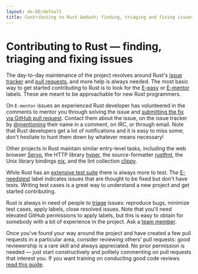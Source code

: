 ```yaml
---
layout: de-DE/default
title: Contributing to Rust &mdash; finding, triaging and fixing issues &middot; The Rust Programming Language
---
```


# Contributing to Rust &mdash; finding, triaging and fixing issues

The day-to-day maintenance of the project revolves around Rust's
[issue tracker] and [pull requests][PR], and more help is always
needed. The most basic way to get started contributing to Rust is to
look for the [E-easy] or [E-mentor] labels. These are meant to be
approachable for new Rust programmers.

On `E-mentor` issues an experienced Rust developer has volunteered in
the comments to mentor you through solving the issue and [submitting
the fix via GitHub pull request][pull]. Contact them about the issue,
on the issue tracker by [@mentioning] their name in a comment, on IRC,
or through email. Note that Rust developers get a lot of notifications
and it is easy to miss some; don't hesitate to hunt them down by
whatever means necessary!

Other projects in Rust maintain similar entry-level tasks, including
the web browser [Servo], the HTTP library [hyper], the
source-formatter [rustfmt], the Unix library bindings [nix],
and the lint collection [clippy].

While Rust has an [extensive test suite][test] there is always more to
test. The [E-needstest] label indicates issues that are thought to be
fixed but don't have tests. Writing test cases is a great way to
understand a new project and get started contributing.

Rust is always in need of people to [triage] issues: reproduce bugs,
minimize test cases, apply labels, close resolved issues. Note that
you'll need elevated GitHub permissions to apply labels, but this is
easy to obtain for somebody with a bit of experience in the
project. Ask a [team member][team].

Once you've found your way around the project and have created a few
pull requests in a particular area, consider reviewing others' pull
requests: good reviewership is a rare skill and always appreciated. No
prior permission is needed &mdash; just start constructively and politely
commenting on pull requests that interest you. If you want training
on conducting good code reviews [read this guide][reviews].

<!--
TODO: weekly triage email?
TODO: @nrc says suggesting everybody review w/o training is bad
-->

[@mentioning]: https://github.com/blog/821
[E-easy]: https://github.com/rust-lang/rust/issues?q=is%3Aopen+is%3Aissue+label%3AE-easy
[E-mentor]: https://github.com/rust-lang/rust/issues?q=is%3Aopen+is%3Aissue+label%3AE-easy+label%3AE-mentor
[E-needstest]: https://github.com/rust-lang/rust/issues?q=is%3Aopen+is%3Aissue+label%3AE-needstest
[PR]: https://github.com/rust-lang/rust/pulls
[Servo]: https://github.com/servo/servo
[clippy]: https://github.com/Manishearth/rust-clippy
[hyper]: https://github.com/hyperium/hyper
[issue tracker]: https://github.com/rust-lang/rust/issues
[nix]: https://github.com/nix-rust/nix/
[pull]: https://github.com/rust-lang/rust/blob/master/CONTRIBUTING.md#pull-requests
[reviews]: http://blog.originate.com/blog/2014/09/29/effective-code-reviews/
[rustfmt]: https://github.com/rust-lang-nursery/rustfmt
[team]: team.html
[test]: https://github.com/rust-lang/rust-wiki-backup/blob/master/Note-testsuite.md
[triage]: https://github.com/rust-lang/rust/blob/master/CONTRIBUTING.md#issue-triage
